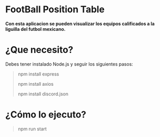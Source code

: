 # FootBall Position Table

<!--- texto en negritas --->
**Con esta aplicacion se pueden visualizar los equipos calificados a la liguilla del futbol mexicano.**

# ¿Que necesito?
Debes tener instalado Node.js y seguir los siguientes pasos:

>npm install express
>
> npm install axios
>
>npm install discord.json

# ¿Cómo lo ejecuto?

> npm run start